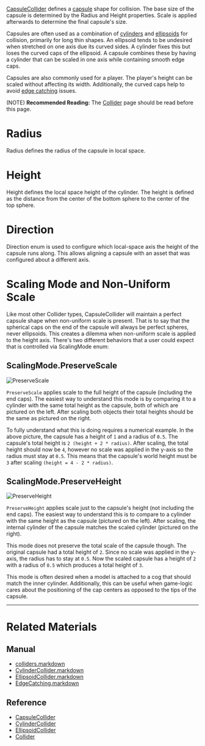 [CapsuleCollider](https://github.com/zeroengineteam/ZeroDocs/code_reference/class_reference/CapsuleCollider.markdown) defines a [capsule](https://en.wikipedia.org/wiki/Capsule_(geometry) ) shape for collision. The base size of the capsule is determined by the Radius  and Height  properties. Scale is applied afterwards to determine the final capsule's size.

Capsules are often used as a combination of [cylinders](https://github.com/zeroengineteam/ZeroDocs/zero_editor_documentation/zeromanual/physics/colliders/CylinderCollider.markdown) and [ellipsoids](https://github.com/zeroengineteam/ZeroDocs/zero_editor_documentation/zeromanual/physics/colliders/EllipsoidCollider.markdown) for collision, primarily for long thin shapes.  An ellipsoid tends to be undesired when stretched on one axis due its curved sides. A cylinder fixes this but loses the curved caps of the ellipsoid. A capsule combines these by having a cylinder that can be scaled in one axis while containing smooth edge caps.

Capsules are also commonly used for a player. The player's height can be scaled without affecting its width. Additionally, the curved caps help to avoid [edge catching](https://github.com/zeroengineteam/ZeroDocs/zero_editor_documentation/zeromanual/physics/colliders/PhysicsTroubleshooting/EdgeCatching.markdown) issues.

(NOTE) **Recommended Reading:** The [Collider](https://github.com/zeroengineteam/ZeroDocs/zero_editor_documentation/zeromanual/physics/colliders.markdown) page should be read before this page.


 #  Radius
Radius  defines the radius of the capsule in local space.

 #  Height
Height  defines the local space height of the cylinder. The height is defined as the distance from the center of the bottom sphere to the center of the top sphere.

 #  Direction
Direction enum is used to configure which local-space axis the height of the capsule runs along. This allows aligning a capsule with an asset that was configured about a different axis.

 #  Scaling Mode and Non-Uniform Scale
Like most other Collider types, CapsuleCollider will maintain a perfect capsule shape when non-uniform scale is present. That is to say that the spherical caps on the end of the capsule will always be perfect spheres, never ellipsoids. This creates a dilemma when non-uniform scale is applied to the height axis. There's two different behaviors that a user could expect that is controlled via ScalingMode enum:

 ##  ScalingMode.PreserveScale


![PreserveScale](https://media.githubusercontent.com/media/zeroengineteam/ZeroFiles/master/doc_files/46697.png)

`PreserveScale` applies scale to the full height of the capsule (including the end caps). The easiest way to understand this mode is by comparing it to a cylinder with the same total height as the capsule, both of which are pictured on the left. After scaling both objects their total heights should be the same as pictured on the right.

To fully understand what this is doing requires a numerical example. In the above picture, the capsule has a height of `1` and a radius of `0.5`. The capsule's total height is `2 (height + 2 * radius)`. After scaling, the total height should now be `4`, however no scale was applied in the y-axis so the radius must stay at `0.5`. This means that the capsule's world height must be `3` after scaling `(height = 4 - 2 * radius)`.

 ##  ScalingMode.PreserveHeight


![PreserveHeight](https://media.githubusercontent.com/media/zeroengineteam/ZeroFiles/master/doc_files/46699.png)

`PreserveHeight` applies scale just to the capsule's height (not including the end caps). The easiest way to understand this is to compare to a cylinder with the same height as the capsule (pictured on the left). After scaling, the internal cylinder of the capsule matches the scaled cylinder (pictured on the right).

This mode does not preserve the total scale of the capsule though. The original capsule had a total height of `2`. Since no scale was applied in the y-axis, the radius has to stay at `0.5`. Now the scaled capsule has a height of `2` with a radius of `0.5` which produces a total height of `3`.

This mode is often desired when a model is attached to a cog that should match the inner cylinder. Additionally, this can be useful when game-logic cares about the positioning of the cap centers as opposed to the tips of the capsule.


---
 #  Related Materials
 ##  Manual
- [colliders.markdown](https://github.com/zeroengineteam/ZeroDocs/zero_editor_documentation/zeromanual/physics/colliders.markdown)
- [CylinderCollider.markdown](https://github.com/zeroengineteam/ZeroDocs/zero_editor_documentation/zeromanual/physics/colliders/CylinderCollider.markdown)
- [EllipsoidCollider.markdown](https://github.com/zeroengineteam/ZeroDocs/zero_editor_documentation/zeromanual/physics/colliders/EllipsoidCollider.markdown)
- [EdgeCatching.markdown](https://github.com/zeroengineteam/ZeroDocs/zero_editor_documentation/zeromanual/physics/colliders/PhysicsTroubleshooting/EdgeCatching.markdown)

 ##  Reference
- [CapsuleCollider](https://github.com/zeroengineteam/ZeroDocs/code_reference/class_reference/CapsuleCollider.markdown)
- [CylinderCollider](https://github.com/zeroengineteam/ZeroDocs/code_reference/class_reference/CylinderCollider.markdown)
- [EllipsoidCollider](https://github.com/zeroengineteam/ZeroDocs/code_reference/class_reference/EllipsoidCollider.markdown)
- [Collider](https://github.com/zeroengineteam/ZeroDocs/code_reference/class_reference/Collider.markdown)
 

 